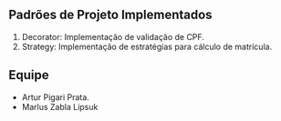 ## Padrões de Projeto Implementados
1. Decorator: Implementação de validação de CPF.
2. Strategy: Implementação de estratégias para cálculo de matrícula.

## Equipe
- Artur Pigari Prata.
- Marlus Zabla Lipsuk
